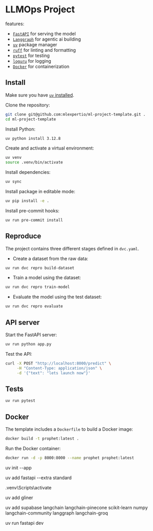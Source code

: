 # LLMOps Project 
features:
- [`FastAPI`](https://fastapi.tiangolo.com/) for serving the model
- [`Langgraph`](https://www.langchain.com/langgraph) for agentic ai building
- [`uv`](https://docs.astral.sh/uv/) package manager
- [`ruff`](https://docs.astral.sh/ruff/) for linting and formatting
- [`pytest`](https://docs.pytest.org/en/stable/) for testing
- [`loguru`](https://loguru.readthedocs.io/en/stable/) for logging
- [`Docker`](https://www.docker.com/) for containerization

## Install

Make sure you have [`uv` installed](https://docs.astral.sh/uv/getting-started/installation/).

Clone the repository:

```bash
git clone git@github.com:mlexpertio/ml-project-template.git .
cd ml-project-template
```

Install Python:

```bash
uv python install 3.12.8
```

Create and activate a virtual environment:

```bash
uv venv
source .venv/bin/activate
```

Install dependencies:

```bash
uv sync
```

Install package in editable mode:

```bash
uv pip install -e .
```

Install pre-commit hooks:

```bash
uv run pre-commit install
```

## Reproduce

The project contains three different stages defined in `dvc.yaml`.

- Create a dataset from the raw data:

```bash
uv run dvc repro build-dataset
```

- Train a model using the dataset:

```bash
uv run dvc repro train-model
```

- Evaluate the model using the test dataset:

```bash
uv run dvc repro evaluate
```

## API server

Start the FastAPI server:

```bash
uv run python app.py
```

Test the API:

```bash
curl -X POST "http://localhost:8000/predict" \
     -H "Content-Type: application/json" \
     -d '{"text": "lets launch now"}'
```

## Tests

```bash
uv run pytest
```

## Docker

The template includes a `Dockerfile` to build a Docker image:

```bash
docker build -t prophet:latest .
```

Run the Docker container:

```bash
docker run -d -p 8000:8000 --name prophet prophet:latest
```

uv init --app

uv add fastapi --extra standard

.venv\Scripts\activate

uv add gliner

uv add supabase langchain langchain-pinecone scikit-learn numpy langchain-community langgraph langchain-groq

uv run fastapi dev